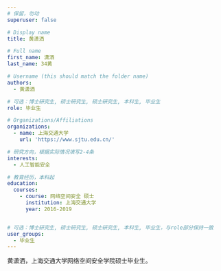 ```yaml
---
# 保留，勿动
superuser: false

# Display name
title: 黄潇洒

# Full name
first_name: 潇洒
last_name: 34黄

# Username (this should match the folder name)
authors:
  - 黄潇洒

# 可选：博士研究生, 硕士研究生, 硕士研究生, 本科生, 毕业生
role: 毕业生

# Organizations/Affiliations
organizations:
  - name: 上海交通大学
    url: 'https://www.sjtu.edu.cn/'

# 研究方向，根据实际情况填写2-4条
interests:
  - 人工智能安全

# 教育经历，本科起
education:
  courses:
    - course: 网络空间安全 硕士
      institution: 上海交通大学
      year: 2016-2019


# 可选：博士研究生, 硕士研究生, 硕士研究生, 本科生, 毕业生，与role部分保持一致
user_groups:
  - 毕业生
---
```


黄潇洒，上海交通大学网络空间安全学院硕士毕业生。